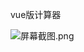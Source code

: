 vue版计算器

![](https://images.gitee.com/uploads/images/2021/0923/203313_d740b66b_1013055.png "屏幕截图.png")